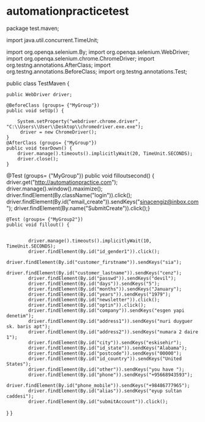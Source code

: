 # automationpracticetest
package test.maven;

import java.util.concurrent.TimeUnit;

import org.openqa.selenium.By;
import org.openqa.selenium.WebDriver;
import org.openqa.selenium.chrome.ChromeDriver;
import org.testng.annotations.AfterClass;
import org.testng.annotations.BeforeClass;
import org.testng.annotations.Test;

public class TestMaven {
	
	public WebDriver driver;
	
	@BeforeClass (groups= {"MyGroup"})
	public void setUp() {
		
		System.setProperty("webdriver.chrome.driver", "C:\\Users\\User\\Desktop\\chromedriver.exe.exe");
		 driver = new ChromeDriver();
	}
	@AfterClass (groups= {"MyGroup"})
	public void tearDown() {
		driver.manage().timeouts().implicitlyWait(20, TimeUnit.SECONDS);
		driver.close();
	}
@Test (groups= {"MyGroup"})
public void filloutsecond() {
	 driver.get("http://automationpractice.com");
		driver.manage().window().maximize();
	    driver.findElement(By.className("login")).click();
		   driver.findElement(By.id("email_create")).sendKeys("sinacengiz@inbox.com");
		    driver.findElement(By.name("SubmitCreate")).click();}

	@Test (groups= {"MyGroup2"})
	public void fillout() {
		
	
		    driver.manage().timeouts().implicitlyWait(10, TimeUnit.SECONDS);
		    driver.findElement(By.id("id_gender1")).click();
		    driver.findElement(By.id("customer_firstname")).sendKeys("sia");
		    driver.findElement(By.id("customer_lastname")).sendKeys("cenz");
		    driver.findElement(By.id("passwd")).sendKeys("devil");
		    driver.findElement(By.id("days")).sendKeys("5");
		    driver.findElement(By.id("months")).sendKeys("January");
		    driver.findElement(By.id("years")).sendKeys("1979");
		    driver.findElement(By.id("newsletter")).click();
		    driver.findElement(By.id("optin")).click();
		    driver.findElement(By.id("company")).sendKeys("esgen yapi denetim");
		    driver.findElement(By.id("address1")).sendKeys("nuri duyguer sk. baris apt");
		    driver.findElement(By.id("address2")).sendKeys("numara 2 daire 1");
		    driver.findElement(By.id("city")).sendKeys("eskisehir");
		    driver.findElement(By.id("id_state")).sendKeys("Alabama");
		    driver.findElement(By.id("postcode")).sendKeys("00000");
		    driver.findElement(By.id("id_country")).sendKeys("United States");
		    driver.findElement(By.id("other")).sendKeys("you have ");
		    driver.findElement(By.id("phone")).sendKeys("+95668943593");
		    driver.findElement(By.id("phone_mobile")).sendKeys("+98486777965");
		    driver.findElement(By.id("alias")).sendKeys("eyup sultan caddesi");
		    driver.findElement(By.id("submitAccount")).click();
		    
		  
		    
}
}
